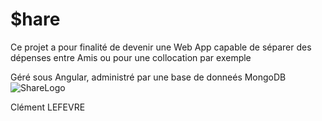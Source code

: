 # $hare

Ce projet a pour finalité de devenir une Web App capable de séparer des dépenses entre Amis ou pour une collocation par exemple

Géré sous Angular, administré par une base de donneés MongoDB
![ShareLogo](https://user-images.githubusercontent.com/35725423/209862160-b974be33-36cc-4e0e-90d8-42678e145d5b.png)

Clément LEFEVRE

